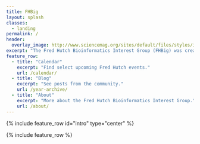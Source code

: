 ```yaml
---
title: FHBig
layout: splash
classes:
  - landing
permalink: /
header:
  overlay_image: http://www.sciencemag.org/sites/default/files/styles/inline__450w__no_aspect/public/images/13%20June%202014.jpg?itok=Eo7hIVqO
excerpt: "The Fred Hutch Bioinformatics Interest Group (FHBig) was created by staff who perform hands-on bioinformatics and data analysis at the Fred Hutch or are interested in learning. The purpose of this group is to exchange knowledge, support each other and improve collaboration and innovation across different groups at the Hutch."
feature_row:
  - title: "Calendar"
    excerpt: "Find select upcoming Fred Hutch events."
    url: /calendar/
  - title: "Blog"
    excerpt: "See posts from the community."
    url: /year-archive/
  - title: "About"
    excerpt: "More about the Fred Hutch Bioinformatics Interest Group."
    url: /about/
---
```

{% include feature_row id="intro" type="center" %}

{% include feature_row %}
